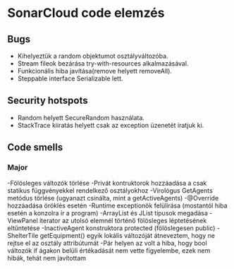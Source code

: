 # SonarCloud code elemzés

## Bugs
- Kihelyeztük a random objektumot osztályváltozóba.
- Stream fileok bezárása try-with-resources alkalmazásával.
- Funkcionális hiba javítása(remove helyett removeAll).
- Steppable interface Serializable lett.

## Security hotspots
- Random helyett SecureRandom használata.
- StackTrace kiiratás helyett csak az exception üzenetét íratjuk ki.
## Code smells
### Major
-Fölösleges változók törlése
-Privát kontruktorok hozzáadása a csak statikus függvényekkel rendelkező osztályokhoz
-Virológus GetAgents metódus törlése (ugyanazt csinálta, mint a getActiveAgents)
-@Override hozzáadása öröklés esetén
-Runtime exceptionök felülírása (mostantól hiba esetén a konzolra ír a program)
-ArrayList és JList típusok megadása
-ViewPanel iterator az utolsó elemnél történő fölösleges léptetésének eltűntetése
-InactiveAgent konstruktora protected (fölöslegesen public)
-ShelterTile getEquipment() egyik lokális változóját átneveztem, hogy ne rejtse el az osztály attribútumát
-Pár helyen az volt a hiba, hogy bool változók if ágakon belüli értékadását nem vette figyelembe, ezek nem hibák, tehát nem javítottam
